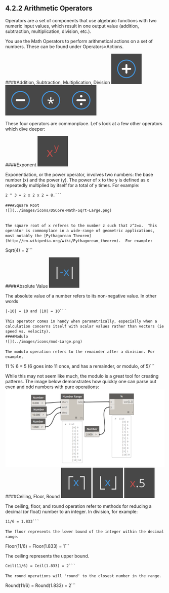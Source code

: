 ## 4.2.2 Arithmetic Operators
Operators are a set of components that use
algebraic functions with two numeric input values, which result in one output
value (addition, subtraction, multiplication, division, etc.).

You use the Math Operators to perform arithmetical
actions on a set of numbers. These can be found under Operators>Actions.

####Addition, Subtraction, Multiplication, Division
![](../images/icons/add-Large.png)![](../images/icons/sub-Large.png)![](../images/icons/mul-Large.png)![](../images/icons/div-Large.png)

These four operators are commonplace.  Let's look at a few other operators which dive deeper:

####Exponent
![](../images/icons/DSCore-Math-Pow-Large.png)

Exponentiation, or the power operator, involves two numbers: the base number (x) and the power (y). The power of x to the y is defined as x repeatedly multiplied by itself for a total of y times.  For example:
```
2 ^ 3 = 2 x 2 x 2 = 8.```

####Square Root
![](../images/icons/DSCore-Math-Sqrt-Large.png)


The square root of x referes to the number z such that z^2=x.  This operator is commonplace in a wide-range of geometric applications, most notably the [Pythagorean Theorem](http://en.wikipedia.org/wiki/Pythagorean_theorem).  For example:
```
Sqrt(4) = 2```


####Absolute Value
![](../images/icons/DSCore-Math-Abs-double-Large.png)

The absolute value of a number refers to its non-negative value.  In other words
```
|-10| = 10 and |10| = 10```

This operator comes in handy when parametrically, especially when a calculation concerns itself with scalar values rather than vectors (ie speed vs. velocity).
####Modulo
![](../images/icons/mod-Large.png)

The modulo operation refers to the remainder after a division. For example,
```
11 % 6 = 5 (6 goes into 11 once, and has a remainder, or modulo, of 5)```

While this may not seem like much, the modulo is a great tool for creating patterns.  The image below demonstrates how quickly one can parse out even and odd numbers with pure operations:
![](images/4-2/4-2-2/mod1.png)
####Ceiling, Floor, Round
![](../images/icons/DSCore-Math-Ceiling-Large.png) ![](../images/icons/DSCore-Math-Floor-Large.png)
![](../images/icons/DynamoUnits-SIUnit-Round-Large.png)

The ceiling, floor, and round operation refer to methods for reducing a decimal (or float) number to an integer.  In division, for example:
```
11/6 = 1.833```

The floor represents the lower bound of the integer within the decimal range.
```
Floor(11/6) = Floor(1.833) = 1```

The ceiling represents the upper bound.
```
Ceil(11/6) = Ceil(1.833) = 2```

The round operations will 'round' to the closest number in the range.
```
Round(11/6) = Round(1.833) = 2```


